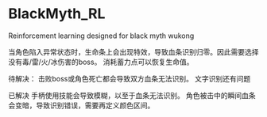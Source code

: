 # BlackMyth_RL
Reinforcement learning designed for black myth wukong

当角色陷入异常状态时，生命条上会出现特效，导致血条识别归零。因此需要选择没有毒/雷/火/冰伤害的boss。
消耗蓄力点可以恢复生命值。

待解决：
击败boss或角色死亡都会导致双方血条无法识别。
文字识别还有问题

已解决
手柄使用技能会导致模糊，以至于血条无法识别。
角色被击中的瞬间血条会变暗，导致识别错误，需要再定义颜色区间。

